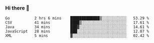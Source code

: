 ### Hi there 👋

<!--START_SECTION:waka-->
```text
Go           2 hrs 6 mins    █████████████▒░░░░░░░░░░░   53.29 % 
CSV          41 mins         ████▒░░░░░░░░░░░░░░░░░░░░   17.61 % 
Java         34 mins         ███▓░░░░░░░░░░░░░░░░░░░░░   14.61 % 
JavaScript   28 mins         ███░░░░░░░░░░░░░░░░░░░░░░   12.07 % 
XML          5 mins          ▓░░░░░░░░░░░░░░░░░░░░░░░░   02.42 % 
```
<!--END_SECTION:waka-->

<!--
**Abingcbc/Abingcbc** is a ✨ _special_ ✨ repository because its `README.md` (this file) appears on your GitHub profile.

Here are some ideas to get you started:

- 🔭 I’m currently working on ...
- 🌱 I’m currently learning ...
- 👯 I’m looking to collaborate on ...
- 🤔 I’m looking for help with ...
- 💬 Ask me about ...
- 📫 How to reach me: ...
- 😄 Pronouns: ...
- ⚡ Fun fact: ...

![Top Langs](https://github-readme-stats.vercel.app/api/top-langs/?username=abingcbc&count_private=true)
![Abing's github stats](https://github-readme-stats.vercel.app/api?username=abingcbc&count_private=true&show_icons=true&theme=dark)

-->

